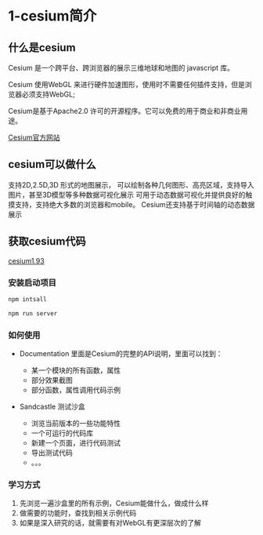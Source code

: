 # 1-cesium简介

## 什么是cesium
Cesium 是一个跨平台、跨浏览器的展示三维地球和地图的 javascript 库。

Cesium 使用WebGL 来进行硬件加速图形，使用时不需要任何插件支持，但是浏览器必须支持WebGL;

Cesium是基于Apache2.0 许可的开源程序。它可以免费的用于商业和非商业用途。

[Cesium官方网站](https://cesium.com/platform/cesiumjs/)

## cesium可以做什么

支持2D,2.5D,3D 形式的地图展示，
可以绘制各种几何图形、高亮区域，支持导入图片，甚至3D模型等多种数据可视化展示
可用于动态数据可视化并提供良好的触摸支持，支持绝大多数的浏览器和mobile。
Cesium还支持基于时间轴的动态数据展示

## 获取cesium代码

[cesium1.93](https://github.com/CesiumGS/cesium/releases/tag/1.93)

### 安装启动项目
```bash
npm intsall

npm run server
```

### 如何使用

- Documentation
    里面是Cesium的完整的API说明，里面可以找到：
    - 某一个模块的所有函数，属性
    - 部分效果截图
    - 部分函数，属性调用代码示例

- Sandcastle
    测试沙盒
    - 浏览当前版本的一些功能特性
    - 一个可运行的代码库
    - 新建一个页面，进行代码测试
    - 导出测试代码
    - 。。。

### 学习方式

1. 先浏览一遍沙盒里的所有示例，Cesium能做什么，做成什么样
2. 做需要的功能时，查找到相关示例代码
3. 如果是深入研究的话，就需要有对WebGL有更深层次的了解

